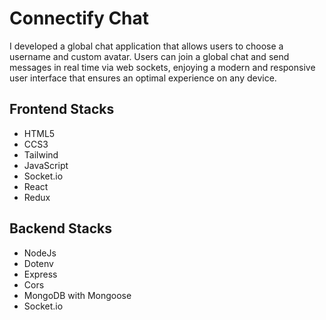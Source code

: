 # Connectify Chat

I developed a global chat application that allows users to choose a username and custom avatar. Users can join a global chat and send messages in real time via web sockets, enjoying a modern and responsive user interface that ensures an optimal experience on any device.

## Frontend Stacks

- HTML5
- CCS3
- Tailwind
- JavaScript
- Socket.io
- React
- Redux

## Backend Stacks

- NodeJs
- Dotenv
- Express
- Cors
- MongoDB with Mongoose
- Socket.io
